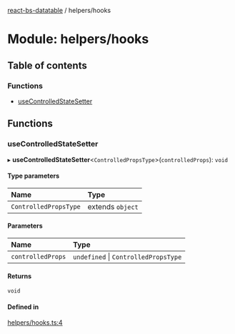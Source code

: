 [react-bs-datatable](../README.md) / helpers/hooks

# Module: helpers/hooks

## Table of contents

### Functions

- [useControlledStateSetter](helpers_hooks.md#usecontrolledstatesetter)

## Functions

### useControlledStateSetter

▸ **useControlledStateSetter**<`ControlledPropsType`\>(`controlledProps`): `void`

#### Type parameters

| Name | Type |
| :------ | :------ |
| `ControlledPropsType` | extends `object` |

#### Parameters

| Name | Type |
| :------ | :------ |
| `controlledProps` | `undefined` \| `ControlledPropsType` |

#### Returns

`void`

#### Defined in

[helpers/hooks.ts:4](https://github.com/imballinst/react-bs-datatable/blob/ffef9ab/src/helpers/hooks.ts#L4)
